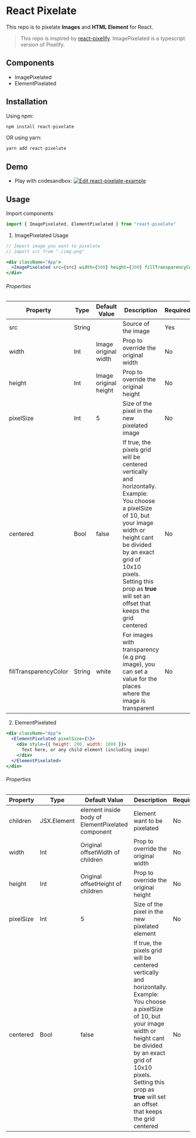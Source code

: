 # React Pixelate

This repo is to pixelate **Images** and **HTML Element** for React.

> This repo is inspired by [react-pixelify](https://github.com/nikoferro/react-pixelify). ImagePixelated is a typescript version of Pixelify.

## Components

- ImagePixelated
- ElementPixelated

## Installation

Using npm:
```bash
npm install react-pixelate
```

OR using yarn:
```bash
yarn add react-pixelate
```

## Demo
* Play with codesandbox:
[![Edit react-pixelate-example](https://codesandbox.io/static/img/play-codesandbox.svg)](https://codesandbox.io/s/react-pixelate-example-w80ew?fontsize=14&hidenavigation=1&theme=dark)
## Usage

Import components

```jsx
import { ImagePixelated, ElementPixelated } from "react-pixelate"
```

1. ImagePixelated Usage

```jsx
// Import image you want to pixelate
// import src from "./img.png"

<div className="App">
  <ImagePixelated src={src} width={500} height={300} fillTransparencyColor={"grey"} />
</div>
```
###### Properties

Property             | Type   |Default Value|Description                               |Required
---------------------|--------|-------------|------------------------------------------|--------
src                  | String |             | Source of the image                       |Yes
width                | Int    | Image original width| Prop to override the original width| No
height               | Int    | Image original height| Prop to override the original height| No
pixelSize            | Int    | 5                     | Size of the pixel in the new pixelated image| No 
centered             | Bool   | false                 | If true, the pixels grid will be centered vertically and horizontally. Example: You choose a pixelSize of 10, but your image width or height cant be divided by an exact grid of 10x10 pixels. Setting this prop as **true** will set an offset that keeps the grid centered | No
fillTransparencyColor| String | white                 | For images with transparency (e.g png image), you can set a value for the places where the image is transparent| No  


2. ElementPixelated

```jsx
<div className="App">
  <ElementPixelated pixelSize={5}>
    <div style={{ height: 200, width: 1000 }}>
      Text here, or any child element (including image)
    </div>
  </ElementPixelated>
</div>
```

###### Properties

Property             | Type   |Default Value|Description                               |Required
---------------------|--------|-------------|------------------------------------------|--------
children             |  JSX.Element | element inside body of ElementPixelated component | Element want to be pixelated                       |No
width                | Int    | Original offsetWidth of children| Prop to override the original width| No
height               | Int    | Original offsetHeight of children| Prop to override the original height| No
pixelSize            | Int    | 5                     | Size of the pixel in the new pixelated element| No 
centered             | Bool   | false                 | If true, the pixels grid will be centered vertically and horizontally. Example: You choose a pixelSize of 10, but your image width or height cant be divided by an exact grid of 10x10 pixels. Setting this prop as **true** will set an offset that keeps the grid centered | No 
